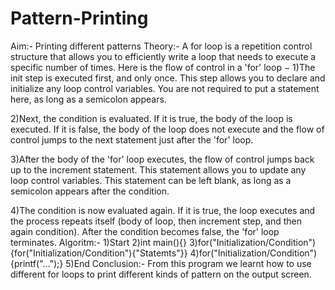 # Pattern-Printing
Aim:- Printing different patterns
Theory:-
        A for loop is a repetition control structure that allows you to efficiently write a loop that needs to execute a specific number of times.
Here is the flow of control in a 'for' loop −
1)The init step is executed first, and only once. This step allows you to declare and initialize any loop control variables. You are not required to put a statement here, as long as a semicolon appears.

2)Next, the condition is evaluated. If it is true, the body of the loop is executed. If it is false, the body of the loop does not execute and the flow of control jumps to the next statement just after the 'for' loop.

3)After the body of the 'for' loop executes, the flow of control jumps back up to the increment statement. This statement allows you to update any loop control variables. This statement can be left blank, as long as a semicolon appears after the condition.

4)The condition is now evaluated again. If it is true, the loop executes and the process repeats itself (body of loop, then increment step, and then again condition). After the condition becomes false, the 'for' loop terminates.
Algoritm:-
        1)Start
        2)int main(){}
        3)for("Initialization/Condition"){for("Initialization/Condition"){"Statemts"}}
        4)for("Initialization/Condition"){printf("...");}
        5)End
Conclusion:-
            From this program we learnt how to use different for loops to print different kinds of pattern on the output screen.
            
